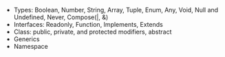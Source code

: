 * Types: Boolean, Number, String, Array, Tuple, Enum, Any, Void, Null and Undefined, Never, Compose(|, &)
* Interfaces: Readonly, Function, Implements, Extends
* Class: public, private, and protected modifiers, abstract
* Generics
* Namespace
